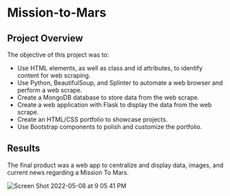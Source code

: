 # Mission-to-Mars

## Project Overview
The objective of this project was to:
* Use HTML elements, as well as class and id attributes, to identify content for web scraping.
* Use Python, BeautifulSoup, and Splinter to automate a web browser and perform a web scrape.
* Create a MongoDB database to store data from the web scrape.
* Create a web application with Flask to display the data from the web scrape.
* Create an HTML/CSS portfolio to showcase projects.
* Use Bootstrap components to polish and customize the portfolio.

## Results
The final product was a web app to centralize and display data, images, and current news regarding a Mission To Mars.

![Screen Shot 2022-05-08 at 9 05 41 PM](https://user-images.githubusercontent.com/100387078/167324442-eb55a16c-173b-49e0-8bf8-5e6cc7264d8c.png)
